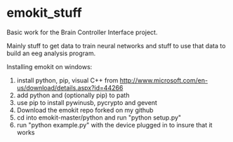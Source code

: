# emokit_stuff
Basic work for the Brain Controller Interface project.

Mainly stuff to get data to train neural networks and stuff to use that data to build an eeg analysis program.

Installing emokit on windows:

  1. install python, pip, visual C++ from http://www.microsoft.com/en-us/download/details.aspx?id=44266
  2. add python and (optionally pip) to path
  3. use pip to install pywinusb, pycrypto and gevent 
  4. Download the emokit repo forked on my github
  5. cd into emokit-master/python and run "python setup.py"
  6. run "python example.py" with the device plugged in to insure that it works 
